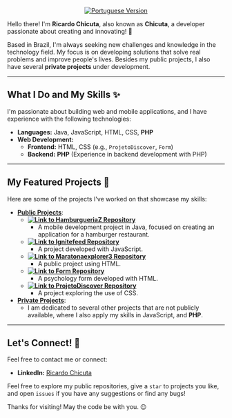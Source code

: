 <p align="center">
  <a href="README.md">
    <img src="https://img.shields.io/badge/Vers%C3%A3o%20em%20Portugu%C3%AAs-Clique%20aqui-green?style=for-the-badge&logo=appveyor" alt="Portuguese Version">
  </a>
</p>

Hello there! I'm **Ricardo Chicuta**, also known as **Chicuta**, a developer passionate about creating and innovating! 🚀

Based in Brazil, I'm always seeking new challenges and knowledge in the technology field. My focus is on developing solutions that solve real problems and improve people's lives. Besides my public projects, I also have several **private projects** under development.

---

## What I Do and My Skills ✨

I'm passionate about building web and mobile applications, and I have experience with the following technologies:

* **Languages:** Java, JavaScript, HTML, CSS, **PHP**
* **Web Development:**
    * **Frontend:** HTML, CSS (e.g., `ProjetoDiscover`, `Form`)
    * **Backend:** **PHP** (Experience in backend development with PHP)
---

## My Featured Projects 🌟

Here are some of the projects I've worked on that showcase my skills:

* **<ins>Public Projects</ins>**:
    * **[![Link to HamburgueriaZ Repository](https://img.shields.io/badge/HamburgueriaZ-Java-orange)](https://github.com/Chicuta/HamburgueriaZ)**
        * A mobile development project in Java, focused on creating an application for a hamburger restaurant.
    * **[![Link to Ignitefeed Repository](https://img.shields.io/badge/Ignitefeed-JavaScript-yellow)](https://github.com/Chicuta/Ignitefeed)**
        * A project developed with JavaScript.
    * **[![Link to Maratonaexplorer3 Repository](https://img.shields.io/badge/Maratonaexplorer3-HTML-blue)](https://github.com/Chicuta/Maratonaexplorer3)**
        * A public project using HTML.
    * **[![Link to Form Repository](https://img.shields.io/badge/Form-HTML-red)](https://github.com/Chicuta/Form)**
        * A psychology form developed with HTML.
    * **[![Link to ProjetoDiscover Repository](https://img.shields.io/badge/ProjetoDiscover-CSS-green)](https://github.com/Chicuta/ProjetoDiscover)**
        * A project exploring the use of CSS.
* **<ins>Private Projects</ins>**:
    * I am dedicated to several other projects that are not publicly available, where I also apply my skills in JavaScript, and **PHP**.

---

## Let's Connect! 🤝

Feel free to contact me or connect:

* **LinkedIn:** [Ricardo Chicuta](https://www.linkedin.com/in/ricardo-chicuta/)

Feel free to explore my public repositories, give a `star` to projects you like, and open `issues` if you have any suggestions or find any bugs!

Thanks for visiting! May the code be with you. 😉
